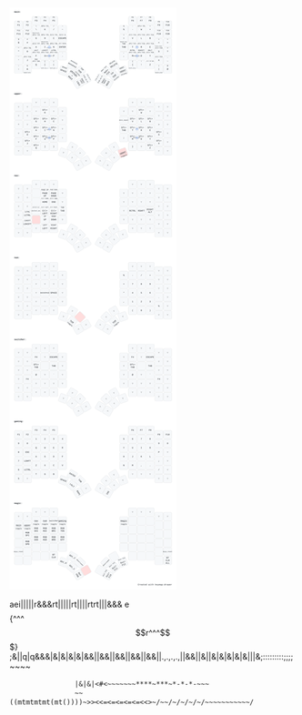<img src="./draw/keymap.svg">


aei|||||r&&&rt|||||rt||||rtrt|||&&&
e$$$${^^^$$r^^^$$$}
;&||q|q&&&|&|&|&|&|&&||&&||&&||&&||&&||.,.,.,.,||&&||&||&|&|&|&|&|||&;:::::::::;;;;~~~~
~~~
                |&|&|<#<~~~~~~~****~***~*-*-*-~~~
                ~~                  
((mtmtmtmt(mt())))~>><<=<=<=<=<=<<>~/~~/~/~/~/~/~~~~~~~~~~~/